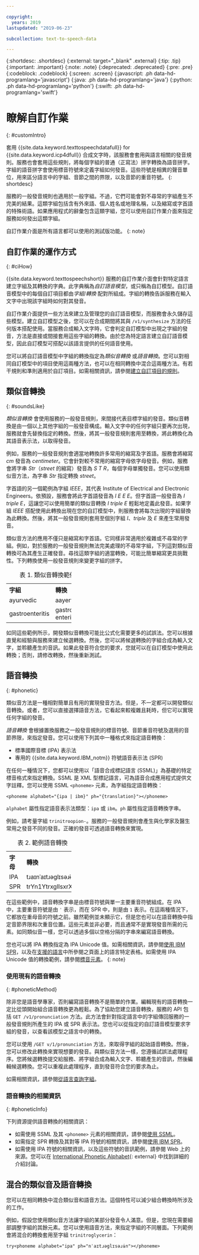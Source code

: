 ```yaml
---

copyright:
  years: 2019
lastupdated: "2019-06-23"

subcollection: text-to-speech-data

---
```


{:shortdesc: .shortdesc}
{:external: target="_blank" .external}
{:tip: .tip}
{:important: .important}
{:note: .note}
{:deprecated: .deprecated}
{:pre: .pre}
{:codeblock: .codeblock}
{:screen: .screen}
{:javascript: .ph data-hd-programlang='javascript'}
{:java: .ph data-hd-programlang='java'}
{:python: .ph data-hd-programlang='python'}
{:swift: .ph data-hd-programlang='swift'}

# 瞭解自訂作業
{: #customIntro}

套用 {{site.data.keyword.texttospeechdatafull}} for {{site.data.keyword.icp4dfull}} 合成文字時，該服務會套用與語言相關的發音規則。服務也會套用這些規則，將每個字組的普通（正寫法）拼字轉換為語音拼字。字組的語音拼字會使用標音符號來定義字組如何發音。這些符號是相異的聲音單位，用來區分語言中的字組、音節之間的界限，以及音節的重音符號。
{: shortdesc}

服務的一般發音規則也適用於一般字組。不過，它們可能會對不尋常的字組產生不完美的結果。這類字組包括含有外來語、個人姓名或地理名稱，以及縮寫或字首語的特殊術語。如果應用程式的辭彙包含這類字組，您可以使用自訂作業介面來指定服務如何發出這類字組。

自訂作業介面是所有語言都可以使用的測試版功能。
{: note}

## 自訂作業的運作方式
{: #ciHow}

{{site.data.keyword.texttospeechshort}} 服務的自訂作業介面會針對特定語言建立字組及其轉換的字典。此字典稱為*自訂語音模型*，或只稱為自訂模型。自訂語音模型中的每個自訂項目都由*字組*/*轉換* 配對所組成。字組的轉換告訴服務在輸入文字中出現該字組時如何對其發音。

自訂作業介面提供一些方法來建立及管理您的自訂語音模型，而服務會永久儲存這些模型。建立自訂模型之後，您可以在合成期間將其與 `/v1/synthesize` 方法的任何版本搭配使用。當服務合成輸入文字時，它會判定自訂模型中出現之字組的發音，方法是直接或間接套用這些字組的轉換。由於您為特定語言建立自訂語音模型，因此自訂模型可搭配以該語言提供的任何語音使用。

您可以將自訂語音模型中字組的轉換指定為*類似音轉換* 或*語音轉換*。您可以對相同自訂模型中的項目使用這兩種方法，也可以在相同轉換中混合這兩種方法。有若干規則和準則適用於自訂項目。如需相關資訊，請參閱[建立自訂項目的規則](/docs/services/text-to-speech-data?topic=text-to-speech-data-rules)。

## 類似音轉換
{: #soundsLike}

*類似音轉換* 會使用服務的一般發音規則，來間接代表目標字組的發音。類似音轉換是由一個以上其他字組的一般發音構成。輸入文字中的任何字組只要再次出現，服務就會先替換指定的轉換。然後，將其一般發音規則套用至轉換，將此轉換化為其語音表示法，以取得發音。

例如，服務的一般發音規則會適當地轉換許多常用的縮寫及字首語。服務會將縮寫 *cm* 發音為 *centimeter*。它會針對較不常用的縮寫字母依字母發音。例如，服務會將字串 *Str*（*street* 的縮寫）發音為 *S T R*，每個字母單獨發音。您可以使用類似音方法，為字串 *Str* 指定轉換 *street*。

字首語的另一個範例為字組 *IEEE*，其代表 Institute of Electrical and Electronic Engineers。依預設，服務會將此字首語發音為 *I E E E*。但字首語一般發音為 *I triple E*，這讓您可以使用簡單的類似音轉換 *I triple E* 輕鬆地定義此發音。如果字組 *IEEE* 搭配使用此轉換出現在您的自訂模型中，則服務會將每次出現的字組替換為此轉換。然後，將其一般發音規則套用至個別字組 *I*、*triple* 及 *E* 來產生常用發音。

類似音方法的應用不僅只是縮寫和字首語。它同樣非常適用於複雜或不尋常的字組。例如，對於服務的一般發音規則無法完美處理的不尋常字組，下列這對類似音轉換可為其產生正確發音。尋找這類字組的適當轉換，可能比簡單縮寫更具挑戰性。下列轉換使用一般發音規則來變更字組的拼字。

<table style="width:35%">
  <caption>表 1. 類似音轉換範例</caption>
  <tr>
    <th style="text-align:left">字組</th>
    <th style="text-align:left">轉換</th>
  </tr>
  <tr>
    <td>ayurvedic</td>
    <td>aayervedic</td>
  </tr>
  <tr>
    <td>gastroenteritis</td>
    <td>gastro enteritis</td>
  </tr>
</table>

如同這些範例所示，開發類似音轉換可能比公式化需要更多的試誤法。您可以根據直覺和經驗與服務來建立候選轉換。然後，您可以將候選轉換的字組合成為輸入文字，並聆聽產生的音訊。如果此發音符合您的要求，您就可以在自訂模型中使用此轉換；否則，請修改轉換，然後重新測試。

## 語音轉換
{: #phonetic}

類似音方法是一種相對簡單且有用的實現發音方法。但是，不一定都可以開發類似音轉換。或者，您可以直接選擇語音方法，它看起來較複雜且耗時，但它可以實現任何字組的發音。

*語音轉換* 會根據置換服務之一般發音規則的標音符號、音節重音符號及選用的音節界限，來指定發音。您可以使用下列其中一種格式來指定語音轉換：

-   標準國際音標 (IPA) 表示法
-   專用的 {{site.data.keyword.IBM_notm}} 符號語音表示法 (SPR)

在任何一種情況下，您都可以使用以「語音合成標記語言 (SSML)」為基礎的特定標音格式來指定轉換。SSML 是 XML 型標記語言，可為語音合成應用程式提供文字註釋。您可以使用 SSML `<phoneme>` 元素，為字組指定語音轉換：

<pre><code>&lt;phoneme alphabet="{ipa | ibm}" ph="{translation}"&gt;&lt;/phoneme&gt;</code></pre>

`alphabet` 屬性指定語音表示法類型：`ipa` 或 `ibm`。`ph` 屬性指定語音轉換字串。

例如，請考量字組 `trinitroopion-`。服務的一般發音規則會產生與化學家及醫生常用之發音不同的發音。正確的發音可透過語音轉換來實現。

<table style="width:35%">
  <caption>表 2. 範例語音轉換</caption>
  <tr>
    <th style="text-align:left">字母</th>
    <th style="text-align:left">轉換</th>
  </tr>
  <tr>
    <td>IPA</td>
    <td>t&#633;a&#618;n&#712;a&#618;t&#633;&#601;gl&#618;s&#601;&#633;&#616;n</td>
  </tr>
  <tr>
    <td>SPR</td>
    <td>trYn1YtrxglIsxrXn</td>
  </tr>
</table>

在這些範例中，語音轉換字串是由標音符號與單一主要重音符號組成。在 IPA 中，主要重音符號是由 <code>&#712;</code> 表示，而在 SPR 中，則是由 `1` 表示。在這兩種情況下，它都放在重母音的符號之前。雖然範例並未顯示它，但是您也可以在語音轉換中指定音節界限和次重音位置。這些元素並非必要，而且通常不是實現發音所需的元素。如同類似音一樣，您可以透過多個以空格分隔的字串來編寫語音轉換。

您也可以將 IPA 轉換指定為 IPA Unicode 值。如需相關資訊，請參閱[使用 IBM SPR](/docs/services/text-to-speech-data?topic=text-to-speech-data-sprs)，以及在[支援的語言](/docs/services/text-to-speech-data?topic=text-to-speech-data-sprs#supportedLanguages)中所參閱之頁面上的語言特定表格。如需使用 IPA Unicode 值的轉換範例，請參閱[標音元素](/docs/services/text-to-speech-data?topic=text-to-speech-data-elements#phoneme_element)。
{: note}

### 使用現有的語音轉換
{: #phoneticMethod}

除非您是語音學專家，否則編寫語音轉換不是簡單的作業。編輯現有的語音轉換一定比從頭開始組合語音轉換更為輕鬆。為了協助您建立語音轉換，服務的 API 包括 `GET /v1/pronunciation` 方法。此方法會針對指定語言中的字組傳回服務的一般發音規則所產生的 IPA 或 SPR 表示法。您也可以從指定的自訂語音模型要求字組的發音，以查看該模型之語言中的轉換。

您可以使用 `/GET v/1/pronunciation` 方法，來取得字組的起始語音轉換。然後，您可以修改此轉換來實現想要的發音。與類似音方法一樣，您遵循試誤法處理程序。您將候選轉換提交給服務、將字組合成為輸入文字、聆聽產生的音訊，然後編輯候選轉換。您可以重複此處理程序，直到發音符合您的要求為止。

如需相關資訊，請參閱[從語言查詢字組](/docs/services/text-to-speech-data?topic=text-to-speech-data-customWords#cuWordsQueryLanguage)。

### 語音轉換的相關資訊
{: #phoneticInfo}

下列資源提供語音轉換的相關資訊：

-   如需使用 SSML 及其 `<phoneme>` 元素的相關資訊，請參閱[使用 SSML](/docs/services/text-to-speech-data?topic=text-to-speech-data-ssml)。
-   如需指定 SPR 轉換及其對等 IPA 符號的相關資訊，請參閱[使用 IBM SPR](/docs/services/text-to-speech-data?topic=text-to-speech-data-sprs)。
-   如需使用 IPA 符號的相關資訊，以及這些符號的音訊範例，請參閱 Web 上的來源。您可以在 [International Phonetic Alphabet](https://wikipedia.org/wiki/International_Phonetic_Alphabet){: external} 中找到詳細的介紹討論。

## 混合的類似音及語音轉換

您可以在相同轉換中混合類似音和語音方法。這個特性可以減少組合轉換時所涉及的工作。

例如，假設您使用類似音方法讓字組的某部分發音令人滿意。但是，您現在需要細部調整字組的其餘元素。您可以使用語音方法，來指定字組的不同層面。下列範例會將混合的轉換套用至字組 `trinitroglycerin`：

<pre><code>try&lt;phoneme alphabet="ipa" ph="n&#712;a&#618;t&#633;&#601;gl&#618;s&#601;&#633;&#616;n"&gt;&lt;/phoneme&gt;</code></pre>
